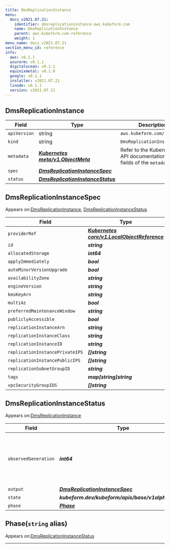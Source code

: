 ```yaml
---
title: DmsReplicationInstance
menu:
  docs_v2021.07.21:
    identifier: dmsreplicationinstance-aws.kubeform.com
    name: DmsReplicationInstance
    parent: aws.kubeform.com-reference
    weight: 1
menu_name: docs_v2021.07.21
section_menu_id: reference
info:
  aws: v0.1.1
  azurerm: v0.1.1
  digitalocean: v0.1.1
  equinixmetal: v0.1.0
  google: v0.1.1
  installer: v2021.07.21
  linode: v0.1.1
  version: v2021.07.21
---
```


## DmsReplicationInstance
| Field | Type | Description |
| ------ | ----- | ----------- |
| `apiVersion` | string | `aws.kubeform.com/v1alpha1` |
|    `kind` | string | `DmsReplicationInstance` |
| `metadata` | ***[Kubernetes meta/v1.ObjectMeta](https://v1-18.docs.kubernetes.io/docs/reference/generated/kubernetes-api/v1.18/#objectmeta-v1-meta)***|Refer to the Kubernetes API documentation for the fields of the `metadata` field.|
| `spec` | ***[DmsReplicationInstanceSpec](#dmsreplicationinstancespec)***||
| `status` | ***[DmsReplicationInstanceStatus](#dmsreplicationinstancestatus)***||
## DmsReplicationInstanceSpec

Appears on:[DmsReplicationInstance](#dmsreplicationinstance), [DmsReplicationInstanceStatus](#dmsreplicationinstancestatus)

| Field | Type | Description |
| ------ | ----- | ----------- |
| `providerRef` | ***[Kubernetes core/v1.LocalObjectReference](https://v1-18.docs.kubernetes.io/docs/reference/generated/kubernetes-api/v1.18/#localobjectreference-v1-core)***||
| `id` | ***string***||
| `allocatedStorage` | ***int64***| ***(Optional)*** |
| `applyImmediately` | ***bool***| ***(Optional)*** |
| `autoMinorVersionUpgrade` | ***bool***| ***(Optional)*** |
| `availabilityZone` | ***string***| ***(Optional)*** |
| `engineVersion` | ***string***| ***(Optional)*** |
| `kmsKeyArn` | ***string***| ***(Optional)*** |
| `multiAz` | ***bool***| ***(Optional)*** |
| `preferredMaintenanceWindow` | ***string***| ***(Optional)*** |
| `publiclyAccessible` | ***bool***| ***(Optional)*** |
| `replicationInstanceArn` | ***string***| ***(Optional)*** |
| `replicationInstanceClass` | ***string***||
| `replicationInstanceID` | ***string***||
| `replicationInstancePrivateIPS` | ***[]string***| ***(Optional)*** |
| `replicationInstancePublicIPS` | ***[]string***| ***(Optional)*** |
| `replicationSubnetGroupID` | ***string***| ***(Optional)*** |
| `tags` | ***map[string]string***| ***(Optional)*** |
| `vpcSecurityGroupIDS` | ***[]string***| ***(Optional)*** |
## DmsReplicationInstanceStatus

Appears on:[DmsReplicationInstance](#dmsreplicationinstance)

| Field | Type | Description |
| ------ | ----- | ----------- |
| `observedGeneration` | ***int64***| ***(Optional)*** Resource generation, which is updated on mutation by the API Server.|
| `output` | ***[DmsReplicationInstanceSpec](#dmsreplicationinstancespec)***| ***(Optional)*** |
| `state` | ***kubeform.dev/kubeform/apis/base/v1alpha1.State***| ***(Optional)*** |
| `phase` | ***[Phase](#phase)***| ***(Optional)*** |
## Phase(`string` alias)

Appears on:[DmsReplicationInstanceStatus](#dmsreplicationinstancestatus)

---
